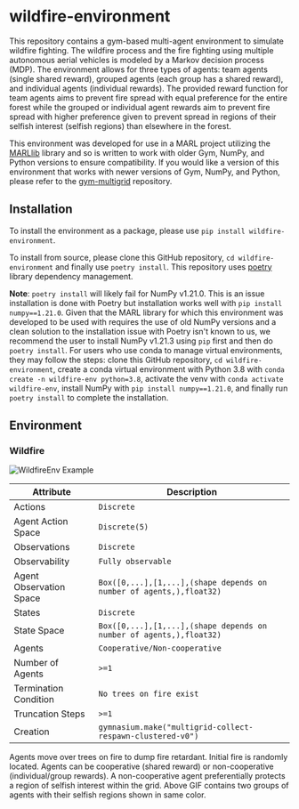 # wildfire-environment
This repository contains a gym-based multi-agent environment to simulate wildfire fighting. The wildfire process and the fire fighting using multiple autonomous aerial vehicles is modeled by a Markov decision process (MDP). The environment allows for three types of agents: team agents (single shared reward), grouped agents (each group has a shared reward), and individual agents (individual rewards). The provided reward function for team agents aims to prevent fire spread with equal preference for the entire forest while the grouped or individual agent rewards aim to prevent fire spread with higher preference given to prevent spread in regions of their selfish interest (selfish regions) than elsewhere in the forest.  

This environment was developed for use in a MARL project utilizing the [MARLlib](https://marllib.readthedocs.io/en/latest/) library and so is written to work with older Gym, NumPy, and Python versions to ensure compatibility. If you would like a version of this environment that works with newer versions of Gym, NumPy, and Python, please refer to the [gym-multigrid](https://github.com/Tran-Research-Group/gym-multigrid) repository.

## Installation
To install the environment as a package, please use `pip install wildfire-environment`.

To install from source, please clone this GitHub repository, `cd wildfire-environment` and finally use `poetry install`. This repository uses [poetry](https://python-poetry.org/docs/) library dependency management. 

**Note**: `poetry install` will likely fail for NumPy v1.21.0. This is an issue installation is done with Poetry but installation works well with `pip install numpy==1.21.0`. Given that the MARL library for which this environment was developed to be used with requires the use of old NumPy versions and a clean solution to the installation issue with Poetry isn't known to us, we recommend the user to install NumPy v1.21.3 using `pip` first and then do `poetry install`. For users who use conda to manage virtual environments, they may follow the steps: clone this GitHub repository, `cd wildfire-environment`, create a conda virtual environment with Python 3.8 with `conda create -n wildfire-env python=3.8`, activate the venv with `conda activate wildfire-env`, install NumPy with `pip install numpy==1.21.0`, and finally run `poetry install` to complete the installation. 

## Environment
### Wildfire
![WildfireEnv Example](./assets/wildfire-env-example.gif)

| Attribute             | Description    |
| --------------------- | -------------- |
| Actions               | `Discrete`  |
| Agent Action Space    | `Discrete(5)`  |
| Observations          | `Discrete`  |
| Observability          | `Fully observable`  |
| Agent Observation Space     | `Box([0,...],[1,...],(shape depends on number of agents,),float32)` |
| States                | `Discrete`  |
| State Space           | `Box([0,...],[1,...],(shape depends on number of agents,),float32)`  |
| Agents                | `Cooperative/Non-cooperative`       |
| Number of Agents      | `>=1`            |
| Termination Condition | `No trees on fire exist`         |
| Truncation Steps      | `>=1`           |
| Creation              | `gymnasium.make("multigrid-collect-respawn-clustered-v0")` |

Agents move over trees on fire to dump fire retardant. Initial fire is randomly located. Agents can be cooperative (shared reward) or non-cooperative (individual/group rewards). A non-cooperative agent preferentially protects a region of selfish interest within the grid. Above GIF contains two groups of agents with their selfish regions shown in same color.
